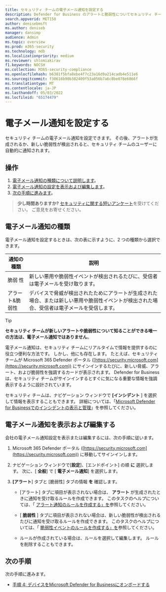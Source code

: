 ```yaml
---
title: セキュリティ チームの電子メール通知を設定する
description: Defender for Business のアラートと脆弱性についてセキュリティ チームに通知するように電子メール通知を設定します。
search.appverid: MET150
author: denisebmsft
ms.author: deniseb
manager: dansimp
audience: Admin
ms.topic: overview
ms.prod: m365-security
ms.technology: mdb
ms.localizationpriority: medium
ms.reviewer: shlomiakirav
f1.keywords: NOCSH
ms.collection: M365-security-compliance
ms.openlocfilehash: b6381f5bfa8ebe4f7c23a16d9a214cadb4e511e6
ms.sourcegitcommit: f30616b90b382409f53a056b7a6c8be078e6866f
ms.translationtype: MT
ms.contentlocale: ja-JP
ms.lasthandoff: 05/03/2022
ms.locfileid: "65174479"
---
```

# <a name="set-up-email-notifications"></a>電子メール通知を設定する

セキュリティ チームの電子メール通知を設定できます。 その後、アラートが生成されるか、新しい脆弱性が検出されると、セキュリティ チームのユーザーに自動的に通知されます。 

## <a name="what-to-do"></a>操作

1. [電子メール通知の種類について説明します](#types-of-email-notifications)。
2. [電子メール通知の設定を表示および編集します](#view-and-edit-email-notifications)。
3. [次の手順に進みます](#next-steps)。


>
> **少し時間ありますか?**
> <a href="https://microsoft.qualtrics.com/jfe/form/SV_0JPjTPHGEWTQr4y" target="_blank">セキュリティに関する短いアンケート</a>を受けてください。 ご意見をお寄せください。
>

## <a name="types-of-email-notifications"></a>電子メール通知の種類

電子メール通知を設定するときは、次の表に示すように、2 つの種類から選択できます。

| 通知の種類  | 説明  |
|---------|---------|
| 脆弱 性  | 新しい悪用や脆弱性イベントが検出されるたびに、受信者は電子メールを受け取ります。 |
| アラート&脆弱性  | デバイスで脅威が検出されたためにアラートが生成された場合、または新しい悪用や脆弱性イベントが検出された場合、受信者は電子メールを受信します。 |

> [!TIP]
> **セキュリティ チームが新しいアラートや脆弱性について知ることができる唯一の方法は、電子メール通知ではありません**。
> 
> 電子メール通知は、セキュリティ チームにリアルタイムで情報を提供するのに役立つ便利な方法です。 しかし、他にも存在します。 たとえば、セキュリティ チームが Microsoft 365 Defender ポータル ([https://security.microsoft.com](https://security.microsoft.com)) にサインインするたびに、新しい脅威、アラート、および脆弱性を強調するカードが表示されます。 Defender for Business は、セキュリティ チームがサインインするとすぐに気になる重要な情報を強調表示するように設計されています。
> 
> セキュリティ チームは、ナビゲーション ウィンドウで **[インシデント** ] を選択して情報を表示することもできます。 詳細については、「[Microsoft Defender for Businessでのインシデントの表示と管理](mdb-view-manage-incidents.md)」を参照してください。

## <a name="view-and-edit-email-notifications"></a>電子メール通知を表示および編集する

会社の電子メール通知設定を表示または編集するには、次の手順に従います。

1. Microsoft 365 Defender ポータル ([https://security.microsoft.com](https://security.microsoft.com)) に移動してサインインします。

2. ナビゲーション ウィンドウで[**設定**]、[エンドポイント] の順 **に** 選択します。 次に、[ **全般**] で [ **電子メール通知**] を選択します。 

3. **[アラート**] タブと [脆弱性] タブの情報 **を** 確認します。

   - [アラート] タブに項目が表示されない場合は、 **アラート** が生成されたときに通知を受け取るルールを作成できます。 このタスクのヘルプについては、「 [アラート通知のルールを作成する」を](../defender-endpoint/configure-email-notifications.md)参照してください。

   - [ **脆弱性** ] タブに項目が表示されない場合は、新しい脆弱性が検出されるたびに通知を受け取るルールを作成できます。 このタスクのヘルプについては、「 [脆弱性イベントのルールを作成する」を](../defender-endpoint/configure-vulnerability-email-notifications.md)参照してください。

   - ルールが作成されている場合は、ルールを選択して編集します。 ルールを削除することもできます。 

## <a name="next-steps"></a>次の手順

次の手順に進みます。

- [手順 4: デバイスをMicrosoft Defender for Businessにオンボードする](mdb-onboard-devices.md)
